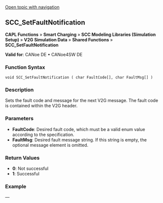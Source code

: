 [Open topic with navigation](../../../../../CANoeDEFamily.htm#Topics/CAPLFunctions/SmartCharging/Functions/CAPLfunctionSCCSetFaultNotification.md)

## SCC_SetFaultNotification

**CAPL Functions** » **Smart Charging** » **SCC Modeling Libraries (Simulation Setup)** » **V2G Simulation Data** » **Shared Functions** » **SCC_SetFaultNotification**

**Valid for**: CANoe DE • CANoe4SW DE

### Function Syntax

```plaintext
void SCC_SetFaultNotification ( char FaultCode[], char FaultMsg[] )
```

### Description

Sets the fault code and message for the next V2G message. The fault code is contained within the V2G header.

### Parameters

- **FaultCode**: Desired fault code, which must be a valid enum value according to the specification.
- **FaultMsg**: Desired fault message string. If this string is empty, the optional message element is omitted.

### Return Values

- **0**: Not successful
- **1**: Successful

### Example

—
